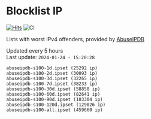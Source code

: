 # Blocklist IP

[![Hits](https://hits.seeyoufarm.com/api/count/incr/badge.svg?url=https%3A%2F%2Fgithub.com%2Fborestad%2Fblocklist-ip%2F&count_bg=%2379C83D&title_bg=%23555555&icon=&icon_color=%23E7E7E7&title=hits&edge_flat=false)](https://hits.seeyoufarm.com)  ![CI](https://img.shields.io/github/workflow/status/borestad/blocklist-ip/CI?style=flat-square)

Lists with worst IPv4 offenders, provided by [AbuseIPDB](https://www.abuseipdb.com/)

<!-- FOOTER-PLACEHOLDER -->
Updated every 5 hours<br>
Last update: `2024-01-24 - 15:20:28`
```
abuseipdb-s100-1d.ipset (25292 ip)
abuseipdb-s100-2d.ipset (30093 ip)
abuseipdb-s100-3d.ipset (32265 ip)
abuseipdb-s100-7d.ipset (38233 ip)
abuseipdb-s100-30d.ipset (58858 ip)
abuseipdb-s100-60d.ipset (82641 ip)
abuseipdb-s100-90d.ipset (103304 ip)
abuseipdb-s100-120d.ipset (129026 ip)
abuseipdb-s100-all.ipset (459660 ip)
```
